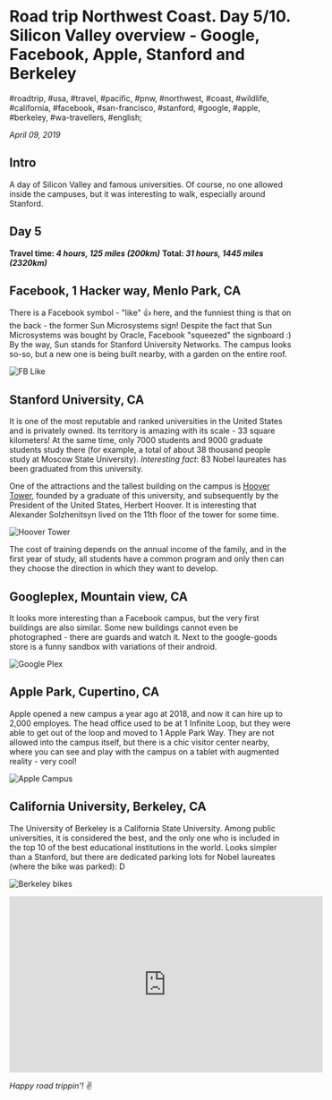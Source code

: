 # Road trip Northwest Coast. Day 5/10. Silicon Valley overview - Google, Facebook, Apple, Stanford and Berkeley

#roadtrip, #usa, #travel, #pacific, #pnw, #northwest, #coast, #wildlife, #california, #facebook, #san-francisco, #stanford, #google, #apple, #berkeley, #wa-travellers, #english;

_April 09, 2019_

## Intro

A day of Silicon Valley and famous universities. Of course, no one allowed inside the campuses, but it was interesting to walk, especially around Stanford.

## Day 5

**Travel time: _4 hours, 125 miles (200km)_**
**Total: _31 hours, 1445 miles (2320km)_**

## Facebook, 1 Hacker way, Menlo Park, CA

There is a Facebook symbol - "like" 👍 here, and the funniest thing is that on the back - the former Sun Microsystems sign! Despite the fact that Sun Microsystems was bought by Oracle, Facebook "squeezed" the signboard :) By the way, Sun stands for Stanford University Networks.
The campus looks so-so, but a new one is being built nearby, with a garden on the entire roof.

![FB Like](/images/road-trip-northwest-coast-day-5-10-silicon-valley-overview-google-facebook-apple-stanford-and-berkeley/fb_like.jpg)

## Stanford University, CA

It is one of the most reputable and ranked universities in the United States and is privately owned. Its territory is amazing with its scale - 33 square kilometers! At the same time, only 7000 students and 9000 graduate students study there (for example, a total of about 38 thousand people study at Moscow State University). _Interesting fact_: 83 Nobel laureates has been graduated from this university.

One of the attractions and the tallest building on the campus is [Hoover Tower](https://en.wikipedia.org/wiki/Hoover_Tower), founded by a graduate of this university, and subsequently by the President of the United States, Herbert Hoover. It is interesting that Alexander Solzhenitsyn lived on the 11th floor of the tower for some time.

![Hoover Tower](/images/road-trip-northwest-coast-day-5-10-silicon-valley-overview-google-facebook-apple-stanford-and-berkeley/hoover_tower.jpg)

The cost of training depends on the annual income of the family, and in the first year of study, all students have a common program and only then can they choose the direction in which they want to develop.

## Googleplex, Mountain view, CA

It looks more interesting than a Facebook campus, but the very first buildings are also similar. Some new buildings cannot even be photographed - there are guards and watch it. Next to the google-goods store is a funny sandbox with variations of their android.

![Google Plex](/images/road-trip-northwest-coast-day-5-10-silicon-valley-overview-google-facebook-apple-stanford-and-berkeley/googleplex.jpg)

## Apple Park, Cupertino, CA

Apple opened a new campus a year ago at 2018, and now it can hire up to 2,000 employes. The head office used to be at 1 Infinite Loop, but they were able to get out of the loop and moved to 1 Apple Park Way. They are not allowed into the campus itself, but there is a chic visitor center nearby, where you can see and play with the campus on a tablet with augmented reality - very cool!

![Apple Campus](/images/road-trip-northwest-coast-day-5-10-silicon-valley-overview-google-facebook-apple-stanford-and-berkeley/apple_campus.jpg)

## California University, Berkeley, CA

The University of Berkeley is a California State University. Among public universities, it is considered the best, and the only one who is included in the top 10 of the best educational institutions in the world. Looks simpler than a Stanford, but there are dedicated parking lots for Nobel laureates (where the bike was parked): D

![Berkeley bikes](/images/road-trip-northwest-coast-day-5-10-silicon-valley-overview-google-facebook-apple-stanford-and-berkeley/berkeley_bikes.jpg)

<iframe width="560" height="315" src="https://www.youtube.com/embed/QDVsUVtQjho" frameborder="0" allow="accelerometer; autoplay; encrypted-media; gyroscope; picture-in-picture" allowfullscreen></iframe>

_Happy road trippin'!_ :v:
